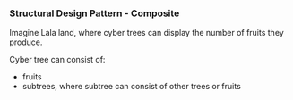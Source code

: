 ### Structural Design Pattern - Composite

Imagine Lala land, where cyber trees can display the number of fruits they produce.

Cyber tree can consist of:
- fruits
- subtrees, where subtree can consist of other trees or fruits